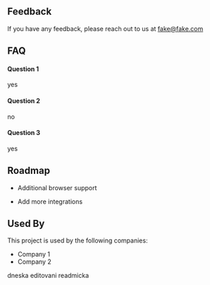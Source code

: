 
## Feedback

If you have any feedback, please reach out to us at fake@fake.com


## FAQ

#### Question 1

yes

#### Question 2

no

#### Question 3

yes


## Roadmap

- Additional browser support

- Add more integrations


## Used By

This project is used by the following companies:

- Company 1
- Company 2

dneska editovani readmicka